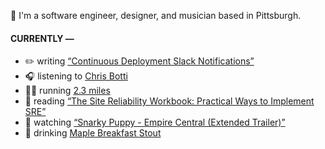 👋 I'm a software engineer, designer, and musician based in Pittsburgh.

#### CURRENTLY —

* ✏️ writing [“Continuous Deployment Slack Notifications”](https://www.amoscato.com/journal/slack-deploy-notifications/)
* 🎧 listening to [Chris Botti](https://www.last.fm/music/Chris+Botti/_/All+Would+Envy+(feat.+Shawn+Colvin))
* 🏃‍♂️ running [2.3 miles](https://www.strava.com/activities/8373777263)
* 📘 reading [“The Site Reliability Workbook: Practical Ways to Implement SRE”](https://www.goodreads.com/book/show/39687146-the-site-reliability-workbook)
* 🍿 watching [“Snarky Puppy - Empire Central (Extended Trailer)”](https://youtu.be/5mNSmxtWkQM)
* 🍺 drinking [Maple Breakfast Stout](https://untappd.com/user/namoscato/checkin/1235156585)
